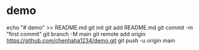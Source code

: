 # demo
echo "# demo" >> README.md
git init
git add README.md
git commit -m "first commit"
git branch -M main
git remote add origin https://github.com/chenhaha1234/demo.git
git push -u origin main
